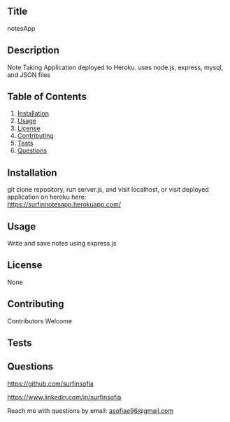 ## Title
  notesApp

  ## Description
  Note Taking Application deployed to Heroku. uses node.js, express, mysql, and JSON files

  ## Table of Contents
  1. [Installation](#Installation)
  2. [Usage](#Usage)
  3. [License](#License)
  4. [Contributing](#Contributing)
  5. [Tests](#Tests)
  6. [Questions](#Questions)

  ## Installation
  git clone repository, run server.js, and visit localhost, or visit deployed application on heroku here:
  <br>
  https://surfinnotesapp.herokuapp.com/

  ## Usage
  Write and save notes using express.js

  ## License
  None

  ## Contributing
  Contributors Welcome

  ## Tests


  ## Questions
  https://github.com/surfinsofia

  https://www.linkedin.com/in/surfinsofia

  Reach me with questions by email:
  asofiae96@gmail.com